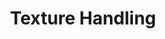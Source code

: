 ---
id: texture-handling
sidebar_label: Texture Handling
title: Texture Handling
description: Overview of texture handling features provided in MonoGame.Extended
---